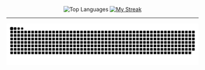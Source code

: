 <p align="center">
  <img src="https://github-readme-stats.vercel.app/api/top-langs/?username=FroisPeek&theme=radical&hide_border=false&include_all_commits=true&count_private=true&layout=compact" alt="Top Languages" />
    <td style="border:none;"><a target="_blank" href="https://github.com/DenverCoder1/github-readme-streak-stats"><img src="https://github-readme-streak-stats.herokuapp.com?user=FroisPeek&theme=react&dates=8b8b8b&background=0000&hide_border=true" alt="My Streak"/></a></td>
   </tr>
</p>
 
<hr>
   <picture>
  <source media="(prefers-color-scheme: dark)" srcset="https://raw.githubusercontent.com/Zosin0/Zosin0/output/github-contribution-grid-snake-dark.svg">
  <source media="(prefers-color-scheme: light)" srcset="https://raw.githubusercontent.com/Zosin0/Zosin0/output/github-contribution-grid-snake.svg">
  <img alt="github contribution grid snake animation" src="https://raw.githubusercontent.com/Zosin0/Zosin0/output/github-contribution-grid-snake.svg">
</picture>
